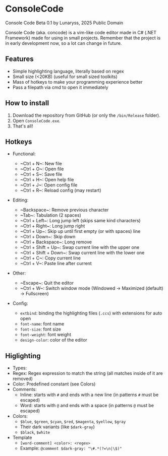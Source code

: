 # ConsoleCode
Console Code Beta 0.1 by Lunaryss, 2025
Public Domain

Console Code (aka. concode) is a vim-like code editor made in C# (.NET Framework)
made for using in small projects. Remember that the project is in early development
now, so a lot can change in future.

## Features
 * Simple highlighting language, literally based on regex
 * Small size (<20KB) (useful for small sized toolkits)
 * Mass of hotkeys to make your programming experience better
 * Pass a filepath via cmd to open it immediately

## How to install
1. Download the repository from GitHub (or only the `/bin/Release` folder).
2. Open `ConsoleCode.exe`. 
3. That's all!

## Hotkeys
* Functional:
  * ~Ctrl + N~: New file
  * ~Ctrl + O~: Open file
  * ~Ctrl + S~: Save file
  * ~Ctrl + H~: Open help file
  * ~Ctrl + J~: Open config file
  * ~Ctrl + R~: Reload config (may restart)
  
* Editing:
  * ~Backspace~: Remove previous character
  * ~Tab~: Tabulation (2 spaces)
  * ~Ctrl + Left~: Long jump left (skips same kind characters)
  * ~Ctrl + Right~: Long jump right
  * ~Ctrl + Up~: Skip up until first empty (or with spaces) line
  * ~Ctrl + Down~: Skip down
  * ~Ctrl + Backspace~: Long remove
  * ~Ctrl + Shift + Up~: Swap current line with the upper one
  * ~Ctrl + Shift + Down~: Swap current line with the lower one
  * ~Ctrl + C~: Copy current line
  * ~Ctrl + V~: Paste line after current
  
* Other:
  * ~Escape~: Quit the editor
  * ~Ctrl + W~: Switch window mode (Windowed -> Maximized (default) -> Fullscreen)

* Config:
  * `extbind`: binding the highlighting files (`.ccs`) with extensions for auto open
  * `font-name`: font name
  * `font-size`: font size
  * `font-weight`: font weight
  * `design-color`: color of the editor

## Higlighting
 * Types:
  * Regex: Regex expression to match the string (all matches inside of it are removed)
  * Color: Predefined constant (see Colors)
* Comments:
  * Inline: starts with `#` and ends with a new line (in patterns `#` must be escaped)
  * Word: starts with `@` and ends with a space (in patterns `@` must be escaped)
* Colors:
  * `$blue`, `$green`, `$cyan`, `$red`, `$magenta`, `$yellow`, `$gray`
  * Their dark variants (like `$dark-gray`)
  * `$black`, `$white`
* Template
  * `[word-comment] <color>: <regex>`
  * Example: `@comment $dark-gray: "\#.*(?=\n|\$)"`